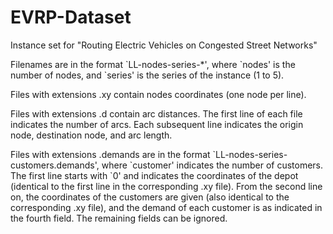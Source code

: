 # EVRP-Dataset
Instance set for "Routing Electric Vehicles on Congested Street Networks"

Filenames are in the format \`LL-nodes-series-*', where \`nodes' is the number of nodes, and \`series' is the series of the instance (1 to 5).

Files with extensions .xy contain nodes coordinates (one node per line).

Files with extensions .d contain arc distances. The first line of each file indicates the number of arcs. Each subsequent line indicates the origin node, destination node, and arc length.

Files with extensions .demands are in the format \`LL-nodes-series-customers.demands', where \`customer' indicates the number of customers. The first line starts with \`0' and indicates the coordinates of the depot (identical to the first line in the corresponding .xy file). From the second line on, the coordinates of the customers are given (also identical to the corresponding .xy file), and the demand of each customer is as indicated in the fourth field. The remaining fields can be ignored.
